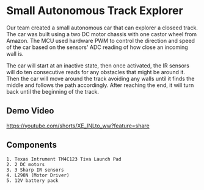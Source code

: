 # Small Autonomous Track Explorer
Our team created a small autonomous car that can explorer a closeed track. The car was built using a two DC motor chassis with one castor wheel from Amazon. The MCU used hardware PWM to control the direction and speed of the car based on the sensors' ADC reading of how close an incoming wall is.   

The car will start at an inactive state, then once activated, the IR sensors will do ten consecutive reads for any obstacles that might be around it. Then the car will move around the track avoiding any walls until it finds the middle and follows the path accordingly. After reaching the end, it will turn back until the beginning of the track.

## Demo Video
https://youtube.com/shorts/XE_INLto_ww?feature=share

## Components
    1. Texas Intrument TM4C123 Tiva Launch Pad
    2. 2 DC motors
    3. 3 Sharp IR sensors
    4. L298N (Motor Driver)
    5. 12V battery pack